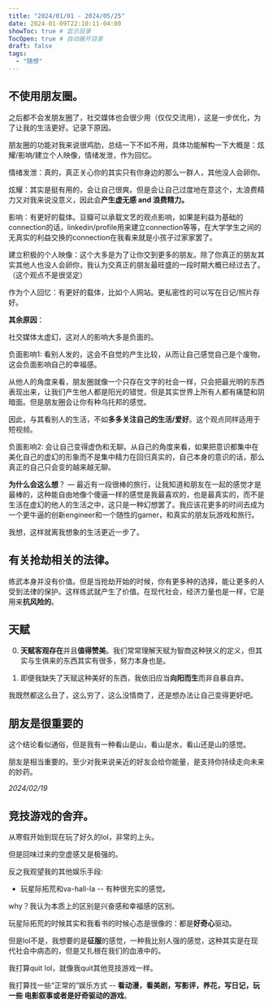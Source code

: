 ```yaml
---
title: "2024/01/01 - 2024/05/25"
date: 2024-01-09T22:10:11-04:00
showToc: true # 显示目录
TocOpen: true # 自动展开目录
draft: false
tags:
  - "随想"
---
```


## 不使用朋友圈。

之后都不会发朋友圈了，社交媒体也会很少用（仅仅交流用），这是一步优化，为了让我的生活更好。记录下原因。

朋友圈的功能对我来说很鸡肋，总结一下不如不用，具体功能解构一下大概是：炫耀/影响/建立个人映像，情绪发泄，作为回忆。

情绪发泄：真的，真正关心你的其实只有你身边的那么一群人，其他没人会卵你。

炫耀：其实是挺有用的，会让自己很爽。但是会让自己过度地在意这个，太浪费精力又对我来说没意义，因此会**产生虚无感 and 浪费精力。**

影响：有更好的载体。豆瓣可以承载文艺的观点影响，如果是利益为基础的connection的话，linkedin/profile用来建立connection等等，在大学学生之间的无真实的利益交换的connection在我看来就是小孩子过家家罢了。

建立积极的个人映像：这个大多是为了让你交到更多的朋友。除了你真正的朋友其实其他人也没人会卵你，我认为交真正的朋友最旺盛的一段时期大概已经过去了。（这个观点不是很坚定）

作为个人回忆：有更好的载体，比如个人网站。更私密性的可以写在日记/照片存好。

**其余原因**：

社交媒体太虚幻，这对人的影响大多是负面的。

负面影响1: 看别人发的，这会不自觉的产生比较，从而让自己感觉自己是个废物，这会负面影响自己的幸福感。

从他人的角度来看，朋友圈就像一个只存在文字的社会一样，只会把最光明的东西表现出来，让我们产生他人都是阳光的错觉，但是其实世界上所有人都有痛楚和阴暗面。但是朋友圈会让你有种乌托邦的感觉。

因此，与其看别人的生活，不如**多多关注自己的生活/爱好**。这个观点同样适用于短视频。

负面影响2: 会让自己变得虚伪和无聊。从自己的角度来看，如果把意识都集中在美化自己的虚幻的形象而不是集中精力在回归真实的，自己本身的意识的话，那么真正的自己只会变的越来越无聊。

**为什么会这么想**？ — 最近有一段很棒的旅行，让我知道和朋友在一起的感觉才是最棒的，这种能自由地像个傻逼一样的感觉是我最喜欢的，也是最真实的，而不是生活在虚幻的他人的生活之中，这只是一种幻想罢了。我应该花更多的时间去成为一个更牛逼的创新engineer和一个随性的gamer，和真实的朋友玩游戏和旅行。

我想，这样就离我想象的生活更近一步了。

## 有关抢劫相关的法律。

练武本身并没有价值。但是当抢劫开始的时候，你有更多种的选择，能让更多的人受到法律的保护。这样练武就产生了价值。在现代社会，经济力量也是一样，它是用来**抗风险的**。

## 天赋

0. **天赋客观存在**并且**值得赞美**。我们常常理解天赋为智商这种狭义的定义，但其实与生俱来的东西其实有很多，努力本身也是。

1. 即便我缺失了天赋这种美好的东西，我依旧应当**向阳而生**而非自暴自弃。

我既然都这么丑了，这么穷了，这么没情商了，还是想办法让自己变得更好吧。

## 朋友是很重要的

这个结论看似通俗，但是我有一种看山是山，看山是水，看山还是山的感觉。

朋友是相当重要的。至少对我来说亲近的好友会给你能量，是支持你持续走向未来的妙药。

_2024/02/19_

## 竞技游戏的舍弃。

从寒假开始到现在玩了好久的lol，非常的上头。

但是回味过来的空虚感又是极强的。

反之我观望我的其他娱乐手段:

- 玩星际拓荒和va-hall-la -- 有种很充实的感觉。

why？我认为本质上的区别是兴奋感和幸福感的区别。

玩星际拓荒的时候其实和我看书的时候心态是很像的：都是**好奇心**驱动。

但是lol不是，我想要的是**征服**的感觉，一种我比别人强的感觉，这种其实是在现代社会中病态的，但是又扎根在我们的血液中的。

我打算quit lol，就像我quit其他竞技游戏一样。

我打算找一些“正常的”娱乐方式 -- **看动漫，看美剧，写影评，养花，写日记，玩一些 电影叙事或者是好奇驱动的游戏**。
